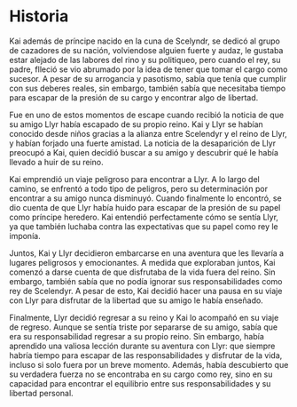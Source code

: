 # Historia

Kai además de príncipe nacido en la cuna de Scelyndr, se dedicó al grupo de cazadores de su nación, volviendose alguien fuerte y audaz, le gustaba estar alejado de las labores del rino y su politiqueo, pero cuando el rey, su padre, flleció se vio abrumado por la idea de tener que tomar el cargo como sucesor. A pesar de su arrogancia y pasotismo, sabía que tenía que cumplir con sus deberes reales, sin embargo, también sabía que necesitaba tiempo para escapar de la presión de su cargo y encontrar algo de libertad.

Fue en uno de estos momentos de escape cuando recibió la noticia de que su amigo Llyr había escapado de su propio reino. Kai y Llyr se habían conocido desde niños gracias a la alianza entre Scelendyr y el reino de Llyr, y habían forjado una fuerte amistad. La noticia de la desaparición de Llyr preocupó a Kai, quien decidió buscar a su amigo y descubrir qué le había llevado a huir de su reino.

Kai emprendió un viaje peligroso para encontrar a Llyr. A lo largo del camino, se enfrentó a todo tipo de peligros, pero su determinación por encontrar a su amigo nunca disminuyó. Cuando finalmente lo encontró, se dio cuenta de que Llyr había huido para escapar de la presión de su papel como príncipe heredero. Kai entendió perfectamente cómo se sentía Llyr, ya que también luchaba contra las expectativas que su papel como rey le imponía.

Juntos, Kai y Llyr decidieron embarcarse en una aventura que les llevaría a lugares peligrosos y emocionantes. A medida que exploraban juntos, Kai comenzó a darse cuenta de que disfrutaba de la vida fuera del reino. Sin embargo, también sabía que no podía ignorar sus responsabilidades como rey de Scelendyr. A pesar de esto, Kai decidió hacer una pausa en su viaje con Llyr para disfrutar de la libertad que su amigo le había enseñado.

Finalmente, Llyr decidió regresar a su reino y Kai lo acompañó en su viaje de regreso. Aunque se sentía triste por separarse de su amigo, sabía que era su responsabilidad regresar a su propio reino. Sin embargo, había aprendido una valiosa lección durante su aventura con Llyr: que siempre habría tiempo para escapar de las responsabilidades y disfrutar de la vida, incluso si solo fuera por un breve momento. Además, había descubierto que su verdadera fuerza no se encontraba en su cargo como rey, sino en su capacidad para encontrar el equilibrio entre sus responsabilidades y su libertad personal.